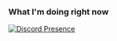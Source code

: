 ### What I'm doing right now
[![Discord Presence](https://lanyard.cnrad.dev/api/439128031152570389?theme=dark)](https://discord.com/users/439128031152570389)
